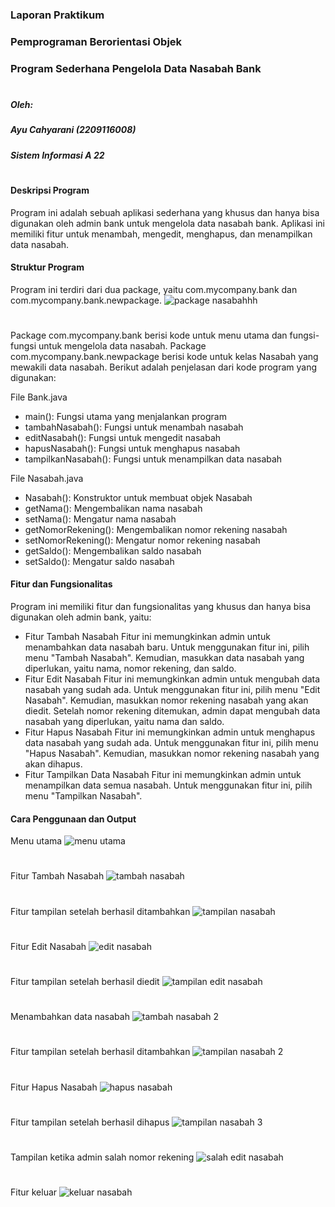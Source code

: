 ### Laporan Praktikum
### Pemprograman Berorientasi Objek
### Program Sederhana Pengelola Data Nasabah Bank
#
##### Oleh: 
##### Ayu Cahyarani (2209116008)
##### Sistem Informasi A 22
#
#
#### Deskripsi Program

Program ini adalah sebuah aplikasi sederhana yang khusus dan hanya bisa digunakan oleh admin bank untuk mengelola data nasabah bank. Aplikasi ini memiliki fitur untuk menambah, mengedit, menghapus, dan menampilkan data nasabah.
 
#### Struktur Program

Program ini terdiri dari dua package, yaitu com.mycompany.bank dan com.mycompany.bank.newpackage. 
![package nasabahhh](https://github.com/ayucahyarani/pbo-post-test-2/assets/121865360/ef4dd8e9-f130-4313-b260-e56a43d80be6)
#
Package com.mycompany.bank berisi kode untuk menu utama dan fungsi-fungsi untuk mengelola data nasabah. Package com.mycompany.bank.newpackage berisi kode untuk kelas Nasabah yang mewakili data nasabah. Berikut adalah penjelasan dari kode program yang digunakan:

File Bank.java
- main(): Fungsi utama yang menjalankan program
- tambahNasabah(): Fungsi untuk menambah nasabah
- editNasabah(): Fungsi untuk mengedit nasabah
- hapusNasabah(): Fungsi untuk menghapus nasabah
- tampilkanNasabah(): Fungsi untuk menampilkan data nasabah

File Nasabah.java
- Nasabah(): Konstruktor untuk membuat objek Nasabah
- getNama(): Mengembalikan nama nasabah
- setNama(): Mengatur nama nasabah
- getNomorRekening(): Mengembalikan nomor rekening nasabah
- setNomorRekening(): Mengatur nomor rekening nasabah
- getSaldo(): Mengembalikan saldo nasabah
- setSaldo(): Mengatur saldo nasabah

#### Fitur dan Fungsionalitas

Program ini memiliki fitur dan fungsionalitas yang khusus dan hanya bisa digunakan oleh admin bank, yaitu:

- Fitur Tambah Nasabah
Fitur ini memungkinkan admin untuk menambahkan data nasabah baru. Untuk menggunakan fitur ini, pilih menu "Tambah Nasabah". Kemudian, masukkan data nasabah yang diperlukan, yaitu nama, nomor rekening, dan saldo.
- Fitur Edit Nasabah
Fitur ini memungkinkan admin untuk mengubah data nasabah yang sudah ada. Untuk menggunakan fitur ini, pilih menu "Edit Nasabah". Kemudian, masukkan nomor rekening nasabah yang akan diedit. Setelah nomor rekening ditemukan, admin dapat mengubah data nasabah yang diperlukan, yaitu nama dan saldo.
- Fitur Hapus Nasabah
Fitur ini memungkinkan admin untuk menghapus data nasabah yang sudah ada. Untuk menggunakan fitur ini, pilih menu "Hapus Nasabah". Kemudian, masukkan nomor rekening nasabah yang akan dihapus.
- Fitur Tampilkan Data Nasabah
Fitur ini memungkinkan admin untuk menampilkan data semua nasabah. Untuk menggunakan fitur ini, pilih menu "Tampilkan Nasabah".

#### Cara Penggunaan dan Output
Menu utama
![menu utama](https://github.com/ayucahyarani/pbo-post-test-2/assets/121865360/800aac37-481b-4845-a179-3b7f47472296)
#
Fitur Tambah Nasabah
![tambah nasabah](https://github.com/ayucahyarani/pbo-post-test-2/assets/121865360/61fa30bd-943d-4a74-9b94-368c5db7199c)
#
Fitur tampilan setelah berhasil ditambahkan
![tampilan nasabah](https://github.com/ayucahyarani/pbo-post-test-2/assets/121865360/36699c75-0483-44ea-90e9-f79c8f3762e1)
#
Fitur Edit Nasabah
![edit nasabah](https://github.com/ayucahyarani/pbo-post-test-2/assets/121865360/13bfe845-196e-4902-a2fa-8571a8a6eea2)
#
Fitur tampilan setelah berhasil diedit
![tampilan edit nasabah](https://github.com/ayucahyarani/pbo-post-test-2/assets/121865360/b3af31a1-0e37-4d92-84f9-8cf5715fee60)
#
Menambahkan data nasabah
![tambah nasabah 2](https://github.com/ayucahyarani/pbo-post-test-2/assets/121865360/e87fc57c-8576-45f2-83d1-4b4dd1ae0c51)
#
Fitur tampilan setelah berhasil ditambahkan
![tampilan nasabah 2](https://github.com/ayucahyarani/pbo-post-test-2/assets/121865360/95b5dbaf-c85a-49f6-876e-8c8e29c0afb6)
#
Fitur Hapus Nasabah
![hapus nasabah](https://github.com/ayucahyarani/pbo-post-test-2/assets/121865360/cd1d5667-4f51-475a-ac8e-fa43c88a2803)
#
Fitur tampilan setelah berhasil dihapus
![tampilan nasabah 3](https://github.com/ayucahyarani/pbo-post-test-2/assets/121865360/76627c2d-461d-4186-ac4b-0ba828b8c407)
#
Tampilan ketika admin salah nomor rekening
![salah edit nasabah](https://github.com/ayucahyarani/pbo-post-test-2/assets/121865360/9faa9f96-488e-487d-b081-6734e4b8293c)
#
Fitur keluar
![keluar nasabah](https://github.com/ayucahyarani/pbo-post-test-2/assets/121865360/10aab60f-9c6c-4014-830d-2b03b7d6acc0)
